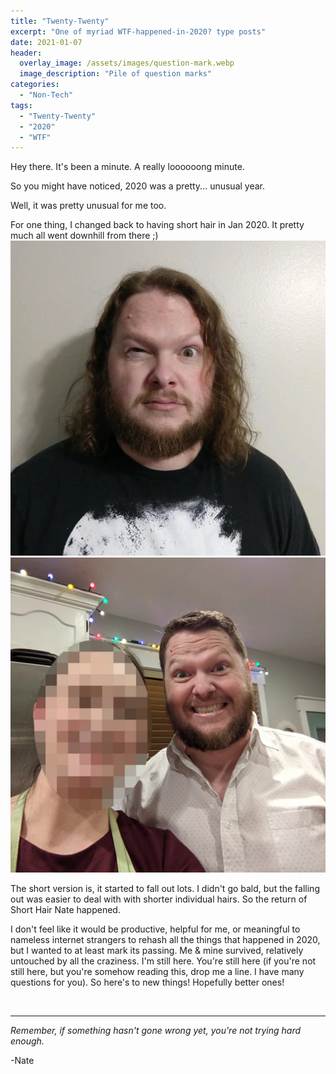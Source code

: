```yaml
---
title: "Twenty-Twenty"
excerpt: "One of myriad WTF-happened-in-2020? type posts"
date: 2021-01-07
header:
  overlay_image: /assets/images/question-mark.webp
  image_description: "Pile of question marks"
categories:
  - "Non-Tech"
tags:
  - "Twenty-Twenty"
  - "2020"
  - "WTF"
---
```


Hey there. It's been a minute. A really loooooong minute.

So you might have noticed, 2020 was a pretty... unusual year.

Well, it was pretty unusual for me too.

For one thing, I changed back to having short hair in Jan 2020. It pretty much all went downhill from there ;)
![long hair Nate](/assets/images/nate-long-hair.webp "Long hair") ![short hair Nate](/assets/images/nate-short-hair.webp "Short hair")


The short version is, it started to fall out lots. I didn't go bald, but the falling out was easier to deal with with shorter individual hairs. So the return of Short Hair Nate happened.

I don't feel like it would be productive, helpful for me, or meaningful to nameless internet strangers to rehash all the things that happened in 2020, but I wanted to at least mark its passing. Me & mine survived, relatively untouched by all the craziness. I'm still here. You're still here (if you're not still here, but you're somehow reading this, drop me a line. I have many questions for you). So here's to new things! Hopefully better ones!


<br />

___

_Remember, if something hasn't gone wrong yet, you're not trying hard enough._

-Nate
